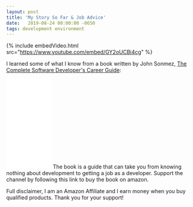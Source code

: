 ```yaml
---
layout: post
title: 'My Story So Far & Job Advice'
date:   2019-08-24 00:00:00 -0650
tags: development environment 
---
```

{% 
    include embedVideo.html 
    src="https://www.youtube.com/embed/GY2oUCBi4cg"
%}

I learned some of what I know from a book written by John Sonmez, <a href="https://www.amazon.com/gp/product/0999081411/ref=as_li_tl?ie=UTF8&tag=alexcannon-20&camp=1789&creative=9325&linkCode=as2&creativeASIN=0999081411&linkId=39972bcd3b9989de7ca8e05b60365375">The Complete Software Developer's Career Guide</a>:
<iframe style="width:120px;height:240px;" marginwidth="0" marginheight="0" scrolling="no" frameborder="0" src="//ws-na.amazon-adsystem.com/widgets/q?ServiceVersion=20070822&OneJS=1&Operation=GetAdHtml&MarketPlace=US&source=ac&ref=tf_til&ad_type=product_link&tracking_id=alexcannon-20&marketplace=amazon&region=US&placement=0999081411&asins=0999081411&linkId=c875c1ff6171a050cc3eb1e99e19dfe8&show_border=true&link_opens_in_new_window=true&price_color=333333&title_color=0066c0&bg_color=ffffff">
    </iframe>
The book is a guide that can take you from knowing nothing about development to getting a job as a developer. Support the channel by following this link to buy the book on amazon. 

Full disclaimer, I am an Amazon Affiliate and I earn money when you buy qualified products. Thank you for your support!
